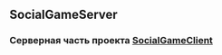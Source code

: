 ## SocialGameServer
### Серверная часть проекта [SocialGameClient](https://github.com/llq96/SocialGameClient)